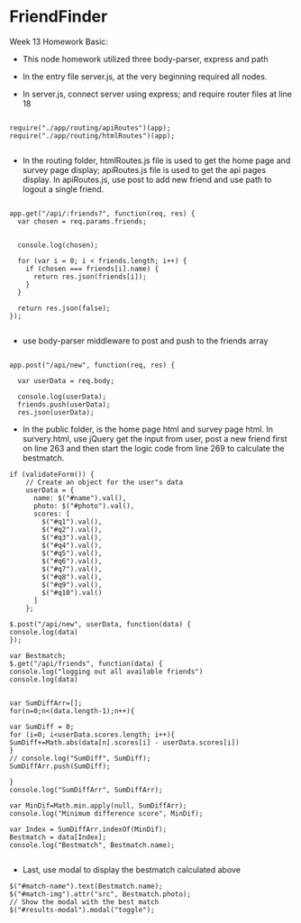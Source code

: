 # FriendFinder
Week 13 Homework
Basic:
- This node homework utilized three body-parser, express and path

- In the entry file server.js, at the very beginning required all nodes.

- In server.js, connect server using express; and require router files at line 18
```

require("./app/routing/apiRoutes")(app);
require("./app/routing/htmlRoutes")(app);


```

- In the routing folder, htmlRoutes.js file is used to get the home page and survey page display; apiRoutes.js file is used to get the api pages display. In apiRoutes.js, use post to add new friend and use path to logout a single friend. 

```

app.get("/api/:friends?", function(req, res) {
  var chosen = req.params.friends;
  

  console.log(chosen);

  for (var i = 0; i < friends.length; i++) {
    if (chosen === friends[i].name) {
      return res.json(friends[i]);
    }
  }

  return res.json(false);
});


```

- use body-parser middleware to post and push to the friends array
```

app.post("/api/new", function(req, res) {
 
  var userData = req.body;

  console.log(userData);
  friends.push(userData);
  res.json(userData);

```

- In the public folder, is the home page html and survey page html. In survery.html, use jQuery get the input from user, post a new friend first on line 263 and then start the logic code from line 269 to calculate the bestmatch.

```
if (validateForm()) {
    // Create an object for the user"s data
    userData = {
      name: $("#name").val(),
      photo: $("#photo").val(),
      scores: [
        $("#q1").val(),
        $("#q2").val(),
        $("#q3").val(),
        $("#q4").val(),
        $("#q5").val(),
        $("#q6").val(),
        $("#q7").val(),
        $("#q8").val(),
        $("#q9").val(),
        $("#q10").val()
      ]
    };

$.post("/api/new", userData, function(data) {
console.log(data)
});

var Bestmatch;
$.get("/api/friends", function(data) {
console.log("logging out all available friends")
console.log(data)


var SumDiffArr=[];
for(n=0;n<(data.length-1);n++){

var SumDiff = 0;
for (i=0; i<userData.scores.length; i++){
SumDiff+=Math.abs(data[n].scores[i] - userData.scores[i])
}
// console.log("SumDiff", SumDiff);
SumDiffArr.push(SumDiff);

}
console.log("SumDiffArr", SumDiffArr);

var MinDif=Math.min.apply(null, SumDiffArr);
console.log("Minimum difference score", MinDif); 

var Index = SumDiffArr.indexOf(MinDif);
Bestmatch = data[Index];
console.log("Bestmatch", Bestmatch.name);


```

- Last, use modal to display the bestmatch calculated above

```
$("#match-name").text(Bestmatch.name);
$("#match-img").attr("src", Bestmatch.photo);
// Show the modal with the best match
$("#results-modal").modal("toggle");

```
